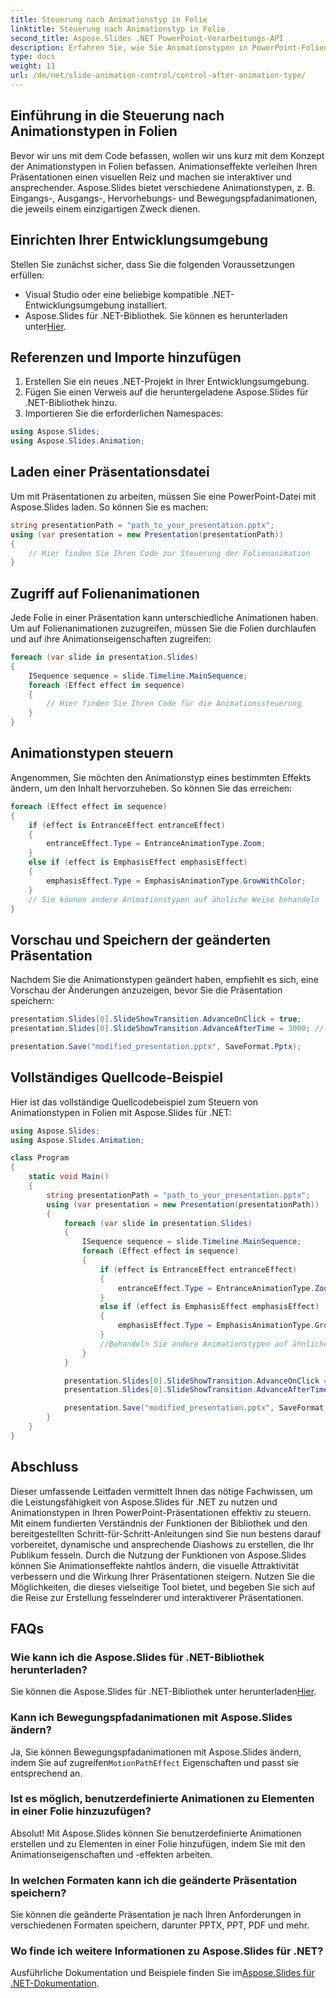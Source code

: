 ```yaml
---
title: Steuerung nach Animationstyp in Folie
linktitle: Steuerung nach Animationstyp in Folie
second_title: Aspose.Slides .NET PowerPoint-Verarbeitungs-API
description: Erfahren Sie, wie Sie Animationstypen in PowerPoint-Folien mit Aspose.Slides für .NET steuern. Diese Schritt-für-Schritt-Anleitung enthält Quellcodebeispiele und behandelt die Installation, Codeimplementierung und das Ändern von Animationseffekten.
type: docs
weight: 11
url: /de/net/slide-animation-control/control-after-animation-type/
---
```


## Einführung in die Steuerung nach Animationstypen in Folien

Bevor wir uns mit dem Code befassen, wollen wir uns kurz mit dem Konzept der Animationstypen in Folien befassen. Animationseffekte verleihen Ihren Präsentationen einen visuellen Reiz und machen sie interaktiver und ansprechender. Aspose.Slides bietet verschiedene Animationstypen, z. B. Eingangs-, Ausgangs-, Hervorhebungs- und Bewegungspfadanimationen, die jeweils einem einzigartigen Zweck dienen.

## Einrichten Ihrer Entwicklungsumgebung

Stellen Sie zunächst sicher, dass Sie die folgenden Voraussetzungen erfüllen:

- Visual Studio oder eine beliebige kompatible .NET-Entwicklungsumgebung installiert.
-  Aspose.Slides für .NET-Bibliothek. Sie können es herunterladen unter[Hier](https://releases.aspose.com/slides/net/).

## Referenzen und Importe hinzufügen

1. Erstellen Sie ein neues .NET-Projekt in Ihrer Entwicklungsumgebung.
2. Fügen Sie einen Verweis auf die heruntergeladene Aspose.Slides für .NET-Bibliothek hinzu.
3. Importieren Sie die erforderlichen Namespaces:

```csharp
using Aspose.Slides;
using Aspose.Slides.Animation;
```

## Laden einer Präsentationsdatei

Um mit Präsentationen zu arbeiten, müssen Sie eine PowerPoint-Datei mit Aspose.Slides laden. So können Sie es machen:

```csharp
string presentationPath = "path_to_your_presentation.pptx";
using (var presentation = new Presentation(presentationPath))
{
    // Hier finden Sie Ihren Code zur Steuerung der Folienanimation
}
```

## Zugriff auf Folienanimationen

Jede Folie in einer Präsentation kann unterschiedliche Animationen haben. Um auf Folienanimationen zuzugreifen, müssen Sie die Folien durchlaufen und auf ihre Animationseigenschaften zugreifen:

```csharp
foreach (var slide in presentation.Slides)
{
    ISequence sequence = slide.Timeline.MainSequence;
    foreach (Effect effect in sequence)
    {
        // Hier finden Sie Ihren Code für die Animationssteuerung
    }
}
```

## Animationstypen steuern

Angenommen, Sie möchten den Animationstyp eines bestimmten Effekts ändern, um den Inhalt hervorzuheben. So können Sie das erreichen:

```csharp
foreach (Effect effect in sequence)
{
    if (effect is EntranceEffect entranceEffect)
    {
        entranceEffect.Type = EntranceAnimationType.Zoom;
    }
    else if (effect is EmphasisEffect emphasisEffect)
    {
        emphasisEffect.Type = EmphasisAnimationType.GrowWithColor;
    }
    // Sie können andere Animationstypen auf ähnliche Weise behandeln
}
```

## Vorschau und Speichern der geänderten Präsentation

Nachdem Sie die Animationstypen geändert haben, empfiehlt es sich, eine Vorschau der Änderungen anzuzeigen, bevor Sie die Präsentation speichern:

```csharp
presentation.Slides[0].SlideShowTransition.AdvanceOnClick = true;
presentation.Slides[0].SlideShowTransition.AdvanceAfterTime = 3000; // 3 Sekunden

presentation.Save("modified_presentation.pptx", SaveFormat.Pptx);
```

## Vollständiges Quellcode-Beispiel

Hier ist das vollständige Quellcodebeispiel zum Steuern von Animationstypen in Folien mit Aspose.Slides für .NET:

```csharp
using Aspose.Slides;
using Aspose.Slides.Animation;

class Program
{
    static void Main()
    {
        string presentationPath = "path_to_your_presentation.pptx";
        using (var presentation = new Presentation(presentationPath))
        {
            foreach (var slide in presentation.Slides)
            {
                ISequence sequence = slide.Timeline.MainSequence;
                foreach (Effect effect in sequence)
                {
                    if (effect is EntranceEffect entranceEffect)
                    {
                        entranceEffect.Type = EntranceAnimationType.Zoom;
                    }
                    else if (effect is EmphasisEffect emphasisEffect)
                    {
                        emphasisEffect.Type = EmphasisAnimationType.GrowWithColor;
                    }
                    //Behandeln Sie andere Animationstypen auf ähnliche Weise
                }
            }

            presentation.Slides[0].SlideShowTransition.AdvanceOnClick = true;
            presentation.Slides[0].SlideShowTransition.AdvanceAfterTime = 3000;

            presentation.Save("modified_presentation.pptx", SaveFormat.Pptx);
        }
    }
}
```

## Abschluss

Dieser umfassende Leitfaden vermittelt Ihnen das nötige Fachwissen, um die Leistungsfähigkeit von Aspose.Slides für .NET zu nutzen und Animationstypen in Ihren PowerPoint-Präsentationen effektiv zu steuern. Mit einem fundierten Verständnis der Funktionen der Bibliothek und den bereitgestellten Schritt-für-Schritt-Anleitungen sind Sie nun bestens darauf vorbereitet, dynamische und ansprechende Diashows zu erstellen, die Ihr Publikum fesseln. Durch die Nutzung der Funktionen von Aspose.Slides können Sie Animationseffekte nahtlos ändern, die visuelle Attraktivität verbessern und die Wirkung Ihrer Präsentationen steigern. Nutzen Sie die Möglichkeiten, die dieses vielseitige Tool bietet, und begeben Sie sich auf die Reise zur Erstellung fesselnderer und interaktiverer Präsentationen.

## FAQs

### Wie kann ich die Aspose.Slides für .NET-Bibliothek herunterladen?

 Sie können die Aspose.Slides für .NET-Bibliothek unter herunterladen[Hier](https://releases.aspose.com/slides/net/).

### Kann ich Bewegungspfadanimationen mit Aspose.Slides ändern?

 Ja, Sie können Bewegungspfadanimationen mit Aspose.Slides ändern, indem Sie auf zugreifen`MotionPathEffect` Eigenschaften und passt sie entsprechend an.

### Ist es möglich, benutzerdefinierte Animationen zu Elementen in einer Folie hinzuzufügen?

Absolut! Mit Aspose.Slides können Sie benutzerdefinierte Animationen erstellen und zu Elementen in einer Folie hinzufügen, indem Sie mit den Animationseigenschaften und -effekten arbeiten.

### In welchen Formaten kann ich die geänderte Präsentation speichern?

Sie können die geänderte Präsentation je nach Ihren Anforderungen in verschiedenen Formaten speichern, darunter PPTX, PPT, PDF und mehr.

### Wo finde ich weitere Informationen zu Aspose.Slides für .NET?

Ausführliche Dokumentation und Beispiele finden Sie im[Aspose.Slides für .NET-Dokumentation](https://reference.aspose.com/slides/net/).
